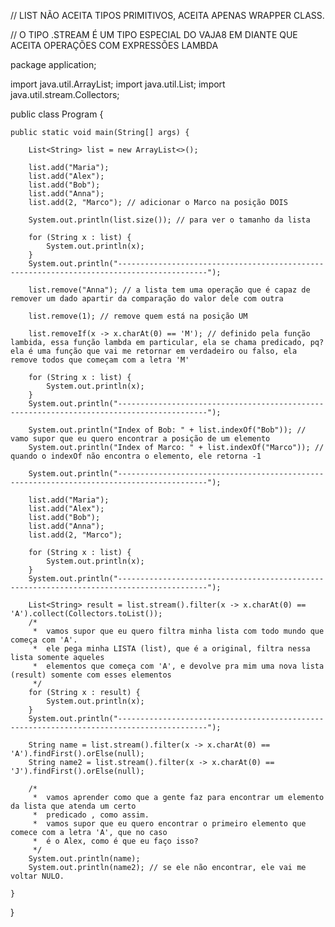 // LIST NÃO ACEITA TIPOS PRIMITIVOS, ACEITA APENAS WRAPPER CLASS.

// O TIPO .STREAM É UM TIPO ESPECIAL DO VAJA8 EM DIANTE QUE ACEITA OPERAÇÕES COM EXPRESSÕES LAMBDA

package application;

import java.util.ArrayList;
import java.util.List;
import java.util.stream.Collectors;

public class Program {

	public static void main(String[] args) {

		List<String> list = new ArrayList<>();

		list.add("Maria");
		list.add("Alex");
		list.add("Bob");
		list.add("Anna");
		list.add(2, "Marco"); // adicionar o Marco na posição DOIS

		System.out.println(list.size()); // para ver o tamanho da lista
		
		for (String x : list) {
			System.out.println(x);
		}
		System.out.println("------------------------------------------------------------------------------------------");
		
		list.remove("Anna"); // a lista tem uma operação que é capaz de remover um dado apartir da comparação do valor dele com outra		
		
		list.remove(1); // remove quem está na posição UM
		
		list.removeIf(x -> x.charAt(0) == 'M'); // definido pela função lambida, essa função lambda em particular, ela se chama predicado, pq? ela é uma função que vai me retornar em verdadeiro ou falso, ela remove todos que começam com a letra 'M'
		
		for (String x : list) {
			System.out.println(x);
		}
		System.out.println("------------------------------------------------------------------------------------------");
		
		System.out.println("Index of Bob: " + list.indexOf("Bob")); // vamo supor que eu quero encontrar a posição de um elemento
		System.out.println("Index of Marco: " + list.indexOf("Marco")); // quando o indexOf não encontra o elemento, ele retorna -1
		
		System.out.println("------------------------------------------------------------------------------------------");
		
		list.add("Maria");
		list.add("Alex");
		list.add("Bob");
		list.add("Anna");
		list.add(2, "Marco");
		
		for (String x : list) {
			System.out.println(x);
		}
		System.out.println("------------------------------------------------------------------------------------------");
		
		List<String> result = list.stream().filter(x -> x.charAt(0) == 'A').collect(Collectors.toList());
		/*
		 *  vamos supor que eu quero filtra minha lista com todo mundo que começa com 'A'.
		 *  ele pega minha LISTA (list), que é a original, filtra nessa lista somente aqueles
		 *  elementos que começa com 'A', e devolve pra mim uma nova lista (result) somente com esses elementos 	
		 */
		for (String x : result) {
			System.out.println(x);
		}
		System.out.println("------------------------------------------------------------------------------------------");
		
		String name = list.stream().filter(x -> x.charAt(0) == 'A').findFirst().orElse(null);
		String name2 = list.stream().filter(x -> x.charAt(0) == 'J').findFirst().orElse(null);
		
		/*
		 *  vamos aprender como que a gente faz para encontrar um elemento da lista que atenda um certo
		 *  predicado , como assim.
		 *  vamos supor que eu quero encontrar o primeiro elemento que comece com a letra 'A', que no caso 
		 *  é o Alex, como é que eu faço isso? 
		 */
		System.out.println(name);
		System.out.println(name2); // se ele não encontrar, ele vai me voltar NULO.
		
	}

}
